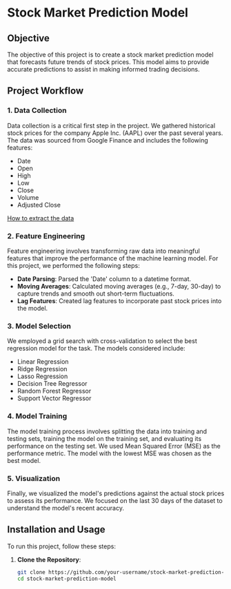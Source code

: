 # Stock Market Prediction Model

## Objective

The objective of this project is to create a stock market prediction model that forecasts future trends of stock prices. This model aims to provide accurate predictions to assist in making informed trading decisions.

## Project Workflow

### 1. Data Collection

Data collection is a critical first step in the project. We gathered historical stock prices for the company Apple Inc. (AAPL) over the past several years. The data was sourced from Google Finance and includes the following features:
- Date
- Open
- High
- Low
- Close
- Volume
- Adjusted Close

[How to extract the data](https://support.google.com/docs/answer/3093281?hl=en-GB)

### 2. Feature Engineering

Feature engineering involves transforming raw data into meaningful features that improve the performance of the machine learning model. For this project, we performed the following steps:
- **Date Parsing**: Parsed the 'Date' column to a datetime format.
- **Moving Averages**: Calculated moving averages (e.g., 7-day, 30-day) to capture trends and smooth out short-term fluctuations.
- **Lag Features**: Created lag features to incorporate past stock prices into the model.

### 3. Model Selection

We employed a grid search with cross-validation to select the best regression model for the task. The models considered include:
- Linear Regression
- Ridge Regression
- Lasso Regression
- Decision Tree Regressor
- Random Forest Regressor
- Support Vector Regressor

### 4. Model Training

The model training process involves splitting the data into training and testing sets, training the model on the training set, and evaluating its performance on the testing set. We used Mean Squared Error (MSE) as the performance metric. The model with the lowest MSE was chosen as the best model.

### 5. Visualization

Finally, we visualized the model's predictions against the actual stock prices to assess its performance. We focused on the last 30 days of the dataset to understand the model's recent accuracy.

## Installation and Usage

To run this project, follow these steps:

1. **Clone the Repository**:
   ```bash
   git clone https://github.com/your-username/stock-market-prediction-model.git
   cd stock-market-prediction-model
   ```
